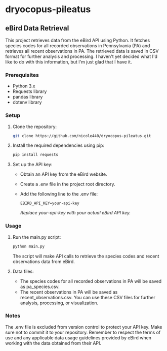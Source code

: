 # dryocopus-pileatus
## eBird Data Retrieval

This project retrieves data from the eBird API using Python. It fetches species codes for all recorded observations in Pennsylvania (PA) and retrieves all recent observations in PA. The retrieved data is saved in CSV format for further analysis and processing. I haven't yet decided what I'd like to do with this information, but I'm just glad that I have it.

### Prerequisites

- Python 3.x
- Requests library
- pandas library
- dotenv library

### Setup

1. Clone the repository:

   ```bash
   git clone https://github.com/nicole440/dryocopus-pileatus.git
   ```

2. Install the required dependencies using pip:

    ```bash
    pip install requests
    ```

3. Set up the API key:

    - Obtain an API key from the eBird website.
    - Create a .env file in the project root directory.
    - Add the following line to the .env file:

        ```
        EBIRD_API_KEY=your-api-key
        ```
        *Replace your-api-key with your actual eBird API key.*

### Usage
1. Run the main.py script:

    ```bash
    python main.py
    ```

    The script will make API calls to retrieve the species codes and recent observations data from eBird.

2. Data files:

    - The species codes for all recorded observations in PA will be saved as pa_species.csv.
    - The recent observations in PA will be saved as recent_observations.csv. You can use these CSV files for further analysis, processing, or visualization.


### Notes
The .env file is excluded from version control to protect your API key. Make sure not to commit it to your repository.
Remember to respect the terms of use and any applicable data usage guidelines provided by eBird when working with the data obtained from their API.